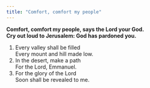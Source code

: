 ```yaml
---
title: "Comfort, comfort my people"
---
```


**Comfort, comfort my people, says the Lord your God.   
Cry out loud to Jerusalem: God has pardoned you.**

1. Every valley shall be filled   
   Every mount and hill made low.
2. In the desert, make a path   
   For the Lord, Emmanuel.
3. For the glory of the Lord   
   Soon shall be revealed to me.
   